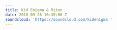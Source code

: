 ```yaml
---
title: Kid Enigma & Riton
date: 2018-09-26 10:39:00 Z
soundcloud: 'https://soundcloud.com/kidenigma '
---
```


